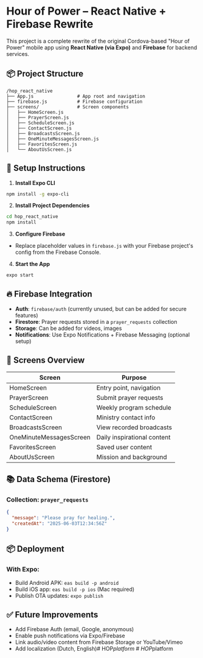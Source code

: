 # Hour of Power – React Native + Firebase Rewrite

This project is a complete rewrite of the original Cordova-based "Hour of Power" mobile app using **React Native (via Expo)** and **Firebase** for backend services.

## 📦 Project Structure

```
/hop_react_native
├── App.js                # App root and navigation
├── firebase.js           # Firebase configuration
├── screens/              # Screen components
│   ├── HomeScreen.js
│   ├── PrayerScreen.js
│   ├── ScheduleScreen.js
│   ├── ContactScreen.js
│   ├── BroadcastsScreen.js
│   ├── OneMinuteMessagesScreen.js
│   ├── FavoritesScreen.js
│   └── AboutUsScreen.js
```

## 🚀 Setup Instructions

1. **Install Expo CLI**
```bash
npm install -g expo-cli
```

2. **Install Project Dependencies**
```bash
cd hop_react_native
npm install
```

3. **Configure Firebase**
- Replace placeholder values in `firebase.js` with your Firebase project's config from the Firebase Console.

4. **Start the App**
```bash
expo start
```

## 🔥 Firebase Integration

- **Auth**: `firebase/auth` (currently unused, but can be added for secure features)
- **Firestore**: Prayer requests stored in a `prayer_requests` collection
- **Storage**: Can be added for videos, images
- **Notifications**: Use Expo Notifications + Firebase Messaging (optional setup)

## 📱 Screens Overview

| Screen                 | Purpose                              |
|------------------------|--------------------------------------|
| HomeScreen             | Entry point, navigation              |
| PrayerScreen           | Submit prayer requests               |
| ScheduleScreen         | Weekly program schedule              |
| ContactScreen          | Ministry contact info                |
| BroadcastsScreen       | View recorded broadcasts             |
| OneMinuteMessagesScreen| Daily inspirational content          |
| FavoritesScreen        | Saved user content                   |
| AboutUsScreen          | Mission and background               |

## 📚 Data Schema (Firestore)

### Collection: `prayer_requests`
```json
{
  "message": "Please pray for healing.",
  "createdAt": "2025-06-03T12:34:56Z"
}
```

## 📦 Deployment

### With Expo:
- Build Android APK: `eas build -p android`
- Build iOS app: `eas build -p ios` (Mac required)
- Publish OTA updates: `expo publish`

## ✅ Future Improvements

- Add Firebase Auth (email, Google, anonymous)
- Enable push notifications via Expo/Firebase
- Link audio/video content from Firebase Storage or YouTube/Vimeo
- Add localization (Dutch, English)#   H O P _ p l a t f o r m  
 #   H O P _ p l a t f o r m  
 